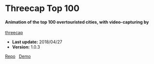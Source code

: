 # Threecap Top 100

#### Animation of the top 100 overtouristed cities, with video-capturing by
[threecap](https://github.com/jbaicoianu/threecap)

+ __Last update:__  2018/04/27
+ __Version:__      1.0.3

[Repo](https://github.com/richplastow/threecap-top100) &nbsp;
[Demo](http://richplastow.com/threecap-top100/)  
